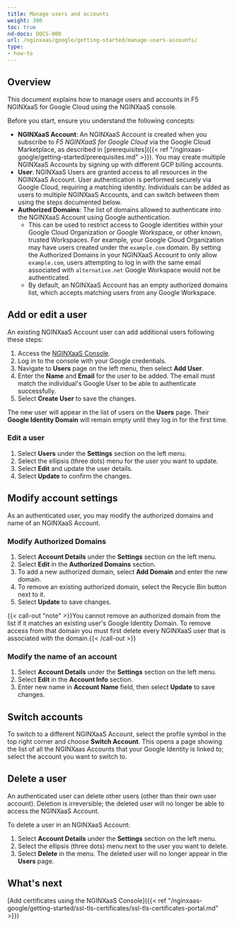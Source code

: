 ```yaml
---
title: Manage users and accounts
weight: 300
toc: true
nd-docs: DOCS-000
url: /nginxaas/google/getting-started/manage-users-accounts/
type:
- how-to
---
```


## Overview

This document explains how to manage users and accounts in F5 NGINXaaS for Google Cloud using the NGINXaaS console.

Before you start, ensure you understand the following concepts:

- **NGINXaaS Account**: An NGINXaaS Account is created when you subscribe to *F5 NGINXaaS for Google Cloud* via the Google Cloud Marketplace, as described in [prerequisites]({{< ref "/nginxaas-google/getting-started/prerequisites.md" >}}). You may create multiple NGINXaaS Accounts by signing up with different GCP billing accounts.
- **User**: NGINXaaS Users are granted access to all resources in the NGINXaaS Account. User authentication is performed securely via Google Cloud, requiring a matching identity. Individuals can be added as users to multiple NGINXaaS Accounts, and can switch between them using the steps documented below.
- **Authorized Domains**: The list of domains allowed to authenticate into the NGINXaaS Account using Google authentication.
   - This can be used to restrict access to Google identities within your Google Cloud Organization or Google Workspace, or other known, trusted Workspaces. For example, your Google Cloud Organization may have users created under the `example.com` domain. By setting the Authorized Domains in your NGINXaaS Account to only allow `example.com`, users attempting to log in with the same email associated with `alternative.net` Google Workspace would not be authenticated.
   - By default, an NGINXaaS Account has an empty authorized domains list, which accepts matching users from any Google Workspace.

## Add or edit a user

An existing NGINXaaS Account user can add additional users following these steps:

1. Access the [NGINXaaS Console](https://console.nginxaas.net/).
1. Log in to the console with your Google credentials.
1. Navigate to **Users** page on the left menu, then select **Add User**.
1. Enter the **Name** and **Email** for the user to be added. The email must match the individual's Google User to be able to authenticate successfully.
1. Select **Create User** to save the changes.

The new user will appear in the list of users on the **Users** page. Their **Google Identity Domain** will remain empty until they log in for the first time.

### Edit a user

1. Select **Users** under the **Settings** section on the left menu.
1. Select the ellipsis (three dots) menu for the user you want to update.
1. Select **Edit** and update the user details.
1. Select **Update** to confirm the changes.

## Modify account settings

As an authenticated user, you may modify the authorized domains and name of an NGINXaaS Account.


### Modify Authorized Domains

1. Select **Account Details** under the **Settings** section on the left menu.
1. Select **Edit** in the **Authorized Domains** section.
1. To add a new authorized domain, select **Add Domain** and enter the new domain.
1. To remove an existing authorized domain, select the Recycle Bin button next to it.
1. Select **Update** to save changes.

{{< call-out "note" >}}You cannot remove an authorized domain from the list if it matches an existing user's Google Identity Domain. To remove access from that domain you must first delete every NGINXaaS user that is associated with the domain.{{< /call-out >}}

### Modify the name of an account

1. Select **Account Details** under the **Settings** section on the left menu.
2. Select **Edit** in the **Account Info** section.
3. Enter new name in **Account Name** field, then select **Update** to save changes.

## Switch accounts

To switch to a different NGINXaaS Account, select the profile symbol in the top right corner and choose **Switch Account**. This opens a page showing the list of all the NGINXaas Accounts that your Google Identity is linked to; select the account you want to switch to.

## Delete a user

An authenticated user can delete other users (other than their own user account). Deletion is irreversible; the deleted user will no longer be able to access the NGINXaaS Account.

To delete a user in an NGINXaaS Account:

1. Select **Account Details** under the **Settings** section on the left menu.
1. Select the ellipsis (three dots) menu next to the user you want to delete.
1. Select **Delete** in the menu. The deleted user will no longer appear in the **Users** page.

## What's next
[Add certificates using the NGINXaaS Console]({{< ref "/nginxaas-google/getting-started/ssl-tls-certificates/ssl-tls-certificates-portal.md" >}})